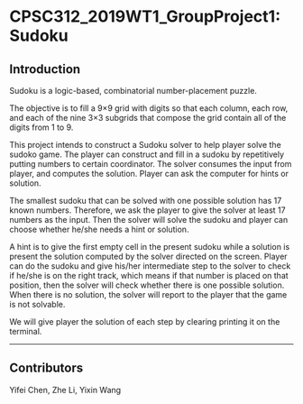 # CPSC312_2019WT1_GroupProject1: Sudoku #

## Introduction

Sudoku is a logic-based, combinatorial number-placement puzzle.

The objective is to fill a 9×9 grid with digits so that each column, each row, and each of the nine 3×3 subgrids that compose the grid contain all of the digits from 1 to 9.

This project intends to construct a Sudoku solver to help player solve the sudoko game. The player can construct and fill in a sudoku by repetitively putting numbers to certain coordinator. The solver consumes the input from player, and computes the solution. Player can ask the computer for hints or solution.

The smallest sudoku that can be solved with one possible solution has 17 known numbers. Therefore, we ask the player to give the solver at least 17 numbers as the input. Then the solver will solve the sudoku and player can choose whether he/she needs a hint or solution.

A hint is to give the first empty cell in the present sudoku while a solution is present the solution computed by the solver directed on the screen. Player can do the sudoku and give his/her intermediate step to the solver to check if he/she is on the right track, which means if that number is placed on that position, then the solver will check whether there is one possible solution. When there is no solution, the solver will report to the player that the game is not solvable.

We will give player the solution of each step by clearing printing it on the terminal.

-------------------------------------------------

## Contributors

Yifei Chen, Zhe Li, Yixin Wang
